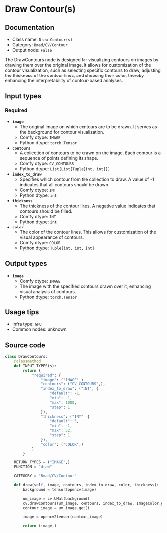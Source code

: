 # Draw Contour(s)
## Documentation
- Class name: `Draw Contour(s)`
- Category: `Bmad/CV/Contour`
- Output node: `False`

The DrawContours node is designed for visualizing contours on images by drawing them over the original image. It allows for customization of the contour visualization, such as selecting specific contours to draw, adjusting the thickness of the contour lines, and choosing their color, thereby enhancing the interpretability of contour-based analyses.
## Input types
### Required
- **`image`**
    - The original image on which contours are to be drawn. It serves as the background for contour visualization.
    - Comfy dtype: `IMAGE`
    - Python dtype: `torch.Tensor`
- **`contours`**
    - A collection of contours to be drawn on the image. Each contour is a sequence of points defining its shape.
    - Comfy dtype: `CV_CONTOURS`
    - Python dtype: `List[List[Tuple[int, int]]]`
- **`index_to_draw`**
    - Specifies which contour from the collection to draw. A value of -1 indicates that all contours should be drawn.
    - Comfy dtype: `INT`
    - Python dtype: `int`
- **`thickness`**
    - The thickness of the contour lines. A negative value indicates that contours should be filled.
    - Comfy dtype: `INT`
    - Python dtype: `int`
- **`color`**
    - The color of the contour lines. This allows for customization of the visual appearance of contours.
    - Comfy dtype: `COLOR`
    - Python dtype: `Tuple[int, int, int]`
## Output types
- **`image`**
    - Comfy dtype: `IMAGE`
    - The image with the specified contours drawn over it, enhancing visual analysis of contours.
    - Python dtype: `torch.Tensor`
## Usage tips
- Infra type: `GPU`
- Common nodes: unknown


## Source code
```python
class DrawContours:
    @classmethod
    def INPUT_TYPES(s):
        return {
            "required": {
                "image": ("IMAGE",),
                "contours": ("CV_CONTOURS",),
                "index_to_draw": ("INT", {
                    "default": -1,
                    "min": -1,
                    "max": 1000,
                    "step": 1
                }),
                "thickness": ("INT", {
                    "default": 5,
                    "min": -1,
                    "max": 32,
                    "step": 1
                }),
                "color": ("COLOR",),
            }
        }

    RETURN_TYPES = ("IMAGE",)
    FUNCTION = "draw"

    CATEGORY = "Bmad/CV/Contour"

    def draw(self, image, contours, index_to_draw, color, thickness):
        background = tensor2opencv(image)

        um_image = cv.UMat(background)
        cv.drawContours(um_image, contours, index_to_draw, ImageColor.getcolor(color, "RGB"), thickness)
        contour_image = um_image.get()

        image = opencv2tensor(contour_image)

        return (image,)

```
